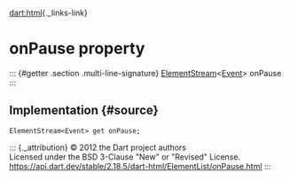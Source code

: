 [dart:html](../../dart-html/dart-html-library){._links-link}

onPause property
================

::: {#getter .section .multi-line-signature}
[ElementStream](../elementstream-class)\<[Event](../event-class)\>
onPause
:::

Implementation {#source}
--------------

``` {.language-dart data-language="dart"}
ElementStream<Event> get onPause;
```

::: {._attribution}
© 2012 the Dart project authors\
Licensed under the BSD 3-Clause \"New\" or \"Revised\" License.\
<https://api.dart.dev/stable/2.18.5/dart-html/ElementList/onPause.html>
:::
